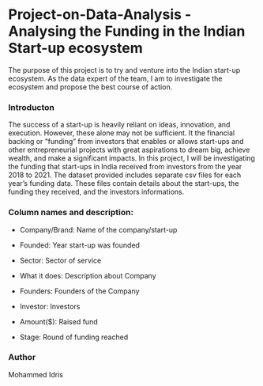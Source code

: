# Project-on-Data-Analysis - Analysing the Funding in the Indian Start-up ecosystem
The purpose of this project is to try and venture into the Indian start-up ecosystem. As the data expert of the team, I am to investigate the ecosystem and propose the best course of action. 

### Introducton
The success of a start-up is heavily reliant on ideas, innovation, and execution. However, these alone may not be sufficient. It the financial backing or “funding” from investors that enables or allows start-ups and other entrepreneurial projects with great aspirations to dream big, achieve wealth, and make a significant impacts. In this project, I will be investigating the funding that start-ups in India received from investors from the year 2018 to 2021. The dataset provided includes separate csv files for each year’s funding data. These files contain details about the start-ups, the funding they received, and the investors informations.

### Column names and description:

- Company/Brand: Name of the company/start-up

- Founded: Year start-up was founded

- Sector: Sector of service

- What it does: Description about Company

- Founders: Founders of the Company

- Investor: Investors

- Amount($): Raised fund

- Stage: Round of funding reached

### Author
Mohammed Idris


